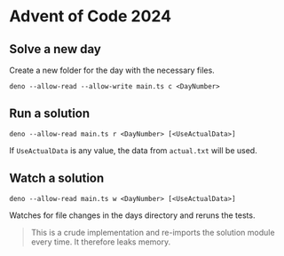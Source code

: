 Advent of Code 2024
===================

## Solve a new day

Create a new folder for the day with the necessary files.

```shell
deno --allow-read --allow-write main.ts c <DayNumber>
```

## Run a solution

```shell
deno --allow-read main.ts r <DayNumber> [<UseActualData>]
```

If `UseActualData` is any value, the data from `actual.txt` will be used.

## Watch a solution

```shell
deno --allow-read main.ts w <DayNumber> [<UseActualData>]
```

Watches for file changes in the days directory and reruns the tests.

> This is a crude implementation and re-imports the solution module every time. 
> It therefore leaks memory.

